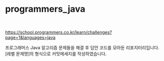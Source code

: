# programmers_java

<br/>

<https://school.programmers.co.kr/learn/challenges?page=1&languages=java>  

프로그래머스 Java 알고리즘 문제들을 해결 후 답안 코드를 모아둔 리포지터리입니다.  
[레벨 문제명]의 형식으로 커밋메세지를 작성하였습니다.
